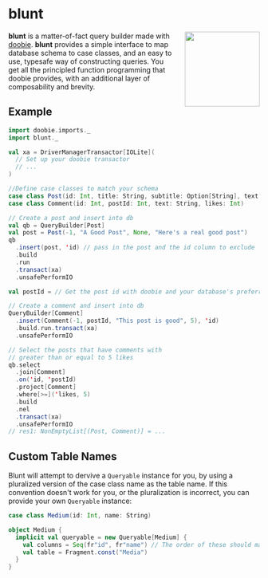 # blunt

<img align="right" src="https://cdn.rawgit.com/iOffice/blunt/5cdd7380/blunt_logo.svg" height="150px" style="padding-left: 20px"/>

**blunt** is a matter-of-fact query builder made with [doobie](https://github.com/tpolecat/doobie).
**blunt** provides a simple interface to map database schema to case classes, and an easy to use, typesafe way
of constructing queries. You get all the principled function programming that doobie provides, with an 
additional layer of composability and brevity.

## Example

``` scala
import doobie.imports._
import blunt._

val xa = DriverManagerTransactor[IOLite](
  // Set up your doobie transactor
  // ... 
)

//Define case classes to match your schema
case class Post(id: Int, title: String, subtitle: Option[String], text: String)
case class Comment(id: Int, postId: Int, text: String, likes: Int)

// Create a post and insert into db
val qb = QueryBuilder[Post]
val post = Post(-1, "A Good Post", None, "Here's a real good post")
qb
  .insert(post, 'id) // pass in the post and the id column to exclude
  .build
  .run
  .transact(xa)
  .unsafePerformIO

val postId = // Get the post id with doobie and your database's preferred way

// Create a comment and insert into db
QueryBuilder[Comment]
  .insert(Comment(-1, postId, "This post is good", 5), 'id)
  .build.run.transact(xa)
  .unsafePerformIO

// Select the posts that have comments with 
// greater than or equal to 5 likes
qb.select
  .join[Comment]
  .on('id, 'postId)
  .project[Comment]
  .where[>=]('likes, 5)
  .build
  .nel
  .transact(xa)
  .unsafePerformIO
// res1: NonEmptyList[(Post, Comment)] = ...
```

## Custom Table Names

Blunt will attempt to dervive a `Queryable` instance for you, by using a pluralized
version of the case class name as the table name. If this convention doesn't work for you,
or the pluralization is incorrect, you can provide your own `Queryable` instance:

``` scala
case class Medium(id: Int, name: String)

object Medium {
  implicit val queryable = new Queryable[Medium] {
    val columns = Seq(fr"id", fr"name") // The order of these should match your case class fields
    val table = Fragment.const("Media")
  }
}
```
